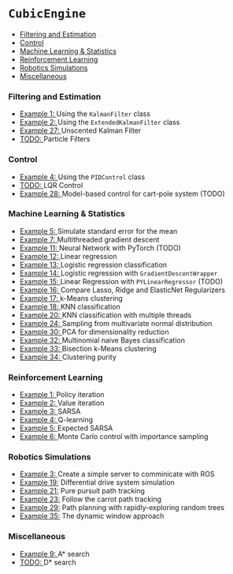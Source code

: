 # ```CubicEngine```


* [Filtering and Estimation](#filtering_and_esitmation)
* [Control](#control)
* [Machine Learning & Statistics](#machine_learning)
* [Reinforcement Learning](#reinforcement_learning)
* [Robotics Simulations](#using_ros)
* [Miscellaneous](#miscellaneous)


### <a name="filtering_and_esitmation"></a> Filtering and Estimation

- <a href="examples/exe1/doc/exe.ipynb">Example 1: </a> Using the ```KalmanFilter``` class
- <a href="examples/exe2/doc/exe.ipynb">Example 2: </a> Using the ```ExtendedKalmanFilter``` class
- <a href="examples/exe27/doc/exe.ipynb">Example 27: </a> Unscented Kalman Filter
- <a href="#">TODO: </a> Particle Filters

### <a name="control"></a> Control

- <a href="#">Example 4: </a> Using the ```PIDControl``` class
- <a href="#">TODO: </a> LQR Control
- <a href="examples/exe28/doc/exe.ipynb">Example 28: </a> Model-based control for cart-pole system (TODO)

### <a name="machine_learning"></a> Machine Learning & Statistics

- <a href="examples/exe5/doc/exe.md">Example 5: </a> Simulate standard error for the mean
- <a href="examples/exe7/doc/exe.md">Example 7: </a> Multithreaded  gradient descent
- <a href="examples/exe11/doc/exe.md">Example 11: </a> Neural Network with PyTorch (TODO)
- <a href="examples/exe12/doc/exe.ipynb">Example 12: </a> Linear regression
- <a href="examples/exe13/doc/exe.md">Example 13: </a> Logistic regression classification
- <a href="examples/exe14/doc/exe.md">Example 14: </a> Logistic regression with ```GradientDescentWrapper```
- <a href="examples/exe15/doc/exe.md">Example 15: </a> Linear Regression with ```PYLinearRegressor``` (TODO)
- <a href="examples/exe16/doc/exe.md">Example 16: </a> Compare Lasso, Ridge and ElasticNet Regularizers
- <a href="examples/exe17/doc/exe.md">Example 17: </a> k-Means clustering
- <a href="examples/exe18/doc/exe.md">Example 18: </a> KNN classification
- <a href="examples/exe20/doc/exe.md">Example 20: </a> KNN classification with multiple threads
- <a href="examples/exe24/doc/exe.ipynb">Example 24: </a> Sampling from multivariate normal distribution
- <a href="examples/exe30/doc/exe.ipynb">Example 30: </a> PCA for dimensionality reduction
- <a href="examples/exe32/doc/exe.ipynb">Example 32: </a> Multinomial naive Bayes classification
- <a href="examples/exe33/doc/exe.ipynb">Example 33: </a> Bisection k-Means clustering 
- <a href="examples/exe34/doc/exe.ipynb">Example 34: </a> Clustering purity 

### <a name="reinforcement_learning"></a> Reinforcement Learning

- <a href="rl/examples/example_1/example_1.cpp">Example 1: </a> Policy iteration
- <a href="rl/examples/example_2/example_2.cpp">Example 2: </a> Value iteration
- <a href="rl/examples/example_3/example_3.cpp">Example 3: </a> SARSA
- <a href="rl/examples/example_4/example_4.cpp">Example 4: </a> Q-learning 
- <a href="rl/examples/example_5/example_5.cpp">Example 5: </a> Expected SARSA 
- <a href="rl/examples/example_6/example_6.cpp">Example 6: </a> Monte Carlo control with importance sampling

### <a name="using_ros"></a> Robotics Simulations

- <a href="#">Example 3: </a> Create a simple server to comminicate with ROS
- <a href="examples/exe19/doc/exe.ipynb">Example 19:</a> Differential drive system simulation
- <a href="#">Example 21:</a> Pure pursuit path tracking
- <a href="examples/exe23/doc/exe.ipynb">Example 23:</a> Follow the carrot path tracking
- <a href="examples/exe29/doc/exe.ipynb">Example 29:</a> Path planning with rapidly-exploring random trees
- <a href="examples/exe35/doc/exe.ipynb">Example 35:</a> The dynamic window approach  

### <a name="miscellaneous"></a>Miscellaneous

- <a href="examples/exe9/doc/exe.md">Example 9: </a> A* search
- <a href="#">TODO: </a> D* search


